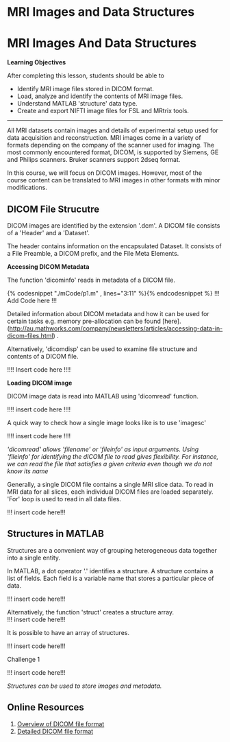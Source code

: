 # MRI Images and Data Structures

# MRI Images And Data Structures
**Learning Objectives**

After completing this lesson, students should be able to

*   Identify MRI image files stored in DICOM format.
*   Load, analyze and identify the contents of MRI image files.
*   Understand MATLAB 'structure' data type.
*   Create and export NIFTI image files for FSL and MRtrix tools.  
_______________________________________________________________

All MRI datasets contain images and details of experimental setup used for data acquisition and reconstruction. MRI images come in a variety of formats depending on the company of the scanner used for imaging. The most commonly encountered format, DICOM, is supported by Siemens, GE and Philips scanners. Bruker scanners support 2dseq format. 

In this course, we will focus on DICOM images. However, most of the course content can be translated to MRI images in other formats with minor modifications.

## DICOM File Strucutre

DICOM images are identified by the extension '.dcm'. A DICOM file consists of a 'Header' and a 'Dataset'. 

The header contains information on the encapsulated Dataset. It consists of a File Preamble, a DICOM prefix, and the File Meta Elements. 

**Accessing DICOM Metadata**

The function 'dicominfo' reads in metadata of a DICOM file.

 
 {% codesnippet "./mCode/p1.m" , lines="3:11" %}{% endcodesnippet %}
!!! Add Code here !!!

Detailed information about DICOM metadata  and how it can be used for certain tasks e.g. memory pre-allocation can be found [here].(http://au.mathworks.com/company/newsletters/articles/accessing-data-in-dicom-files.html) .

Alternatively, 'dicomdisp' can be used to examine file structure and contents of a DICOM file.

!!!! Insert code here !!!!

**Loading DICOM image**

DICOM image data is read into MATLAB using 'dicomread' function.

!!!! insert code here !!!!

A quick way to check how a single image looks like is to use 'imagesc'

!!!! insert code here !!!!

*'dicomread' allows 'filename' or 'fileinfo' as input arguments. Using 'fileinfo' for identifying the dICOM file to read gives flexibility. For instance, we can read the file that satisfies a given criteria even though we do not know its name*

Generally, a single DICOM file contains a single MRI slice data. To read in MRI data for all slices, each individual DICOM files are loaded separately. 'For' loop is used to read in all data files. 

!!! insert code here!!!

## Structures in MATLAB

Structures are a convenient way of grouping heterogeneous data together into a single entity.

In MATLAB, a dot operator '.' identifies a structure. A structure contains a list of fields. Each field is a variable name that stores a particular piece of data.
 
!!! insert code here!!!

Alternatively, the function 'struct' creates a structure array.  
!!! insert code here!!!
 
 It is possible to have an array of structures. 

!!! insert code here!!!

Challenge 1

!!! insert code here!!!

*Structures can be used to store images and metadata.*

## Online Resources

1. [Overview of DICOM file format](https://www.leadtools.com/help/leadtools/v19/dicom/clib/introstruct.html)
2. [Detailed DICOM file format](http://dicom.nema.org/dicom/2013/output/chtml/part10/PS3.10.html)






